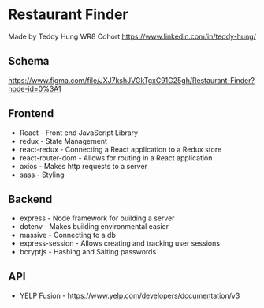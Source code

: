 # Restaurant Finder
Made by Teddy Hung
WR8 Cohort
https://www.linkedin.com/in/teddy-hung/

## Schema
https://www.figma.com/file/JXJ7kshJVGkTgxC91G25gh/Restaurant-Finder?node-id=0%3A1

## Frontend
* React - Front end JavaScript Library
* redux - State Management
* react-redux - Connecting a React application to a Redux store
* react-router-dom - Allows for routing in a React application
* axios - Makes http requests to a server
* sass - Styling

## Backend
* express - Node framework for building a server
* dotenv - Makes building environmental easier
* massive - Connecting to a db
* express-session - Allows creating and tracking user sessions
* bcryptjs - Hashing and Salting passwords

## API
* YELP Fusion - https://www.yelp.com/developers/documentation/v3